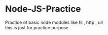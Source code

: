 # Node-JS-Practice
Practice of basic node modules like fs , http , url
<br>
this is just for practice purpose
